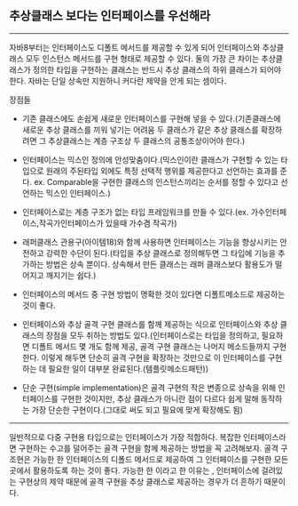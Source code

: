 ## 추상클래스 보다는 인터페이스를 우선해라

---

자바8부터는 인터페이스도 디폴트 메서드를 제공할 수 있게 되어 인터페이스와 추상클래스 모두 인스턴스 메서드를 구현 형태로 제공할 수 있다. 둘의 가장 큰 차이는 추상클래스가 정의한 타입을 구현하는 클래스는 반드시 추상 클래스의 하위 클래스가 되어야 한다. 자바는 단일 상속만 지원하니 커다란 제약을 안게 되는 셈이다.

장점들

-   기존 클래스에도 손쉽게 새로운 인터페이스를 구현해 넣을 수 있다.(기존클래스에 새로운 추상 클래스를 끼워 넣기는 어려움 두 클래스가 같은 추상 클래스를 확장하려면 그 추상클래스는 계층 구조상 두 클래스의 공통조상이어야 한다.)

-   인터페이스는 믹스인 정의에 안성맞춤이다.(믹스인이란 클래스가 구현할 수 있는 타입으로 원래의 주된타입 외에도 특정 선택적 행위를 제공한다고 선언하는 효과를 준다.
    ex. Comparable을 구현한 클래스의 인스턴스끼리는 순서를 정할 수 있다고 선언하는 믹스인 인터페이스.)

-   인터페이스로는 계층 구조가 없는 타입 프레임워크를 만들 수 있다.(ex. 가수인터페이스,작곡가인터페이스가 있을때 가수겸 작곡가)

-   래퍼클래스 관용구(아이템18)와 함께 사용하면 인터페이스는 기능을 향상시키는 안전하고 강력한 수단이 된다.(타입을 추상 클래스로 정의해두면 그 타입에 기능을 추가하는 방법은 상속 뿐이다. 상속해서 만든 클래스는 래퍼 클래스보다 활용도가 떨어지고 깨지기는 쉽다.)

-   인터페이스의 메서드 중 구현 방법이 명확한 것이 있다면 디폴트메소드로 제공하는 것이 좋다.

-   인터페이스와 추상 골격 구현 클래스를 함께 제공하는 식으로 인터페이스와 추상 클래스의 장점을 모두 취하는 방법도 있다.(인터페이스로는 타입을 정의하고, 필요하면 디폴트 메서드 몇 개도 함께 제공, 골격 구현 클래스는 나머지 메소드들까지 구현한다. 이렇게 해두면 단순히 골격 구현을 확장하는 것만으로 이 인터페이스를 구현하는 데 필요한 일이 대부분 완료된다.(템플릿메소드패턴))

-   단순 구현(simple implementation)은 골격 구현의 작은 변종으로 상속을 위해 인터페이스를 구현한 것이지만, 추상 클래스가 아니란 점이 다르다 쉽게 말해 동작하는 가장 단순한 구현이다.(그대로 써도 되고 필요에 맞게 확장해도 됨)

---

일반적으로 다중 구현용 타입으로는 인터페이스가 가장 적합하다. 복잡한 인터페이스라면 구현하는 수고를 덜어주는 골격 구현을 함께 제공하는 방법을 꼭 고려해보자. 골격 구조현은 가능한 한 인터페이스의 디폴드 메서드로 제공하여 그 인터페이스를 구현한 모든 곳에서 활용하도록 하는 것이 좋다. 가능한 한 이라고 한 이유는 , 인터페이스에 걸려있는 구현상의 제약 때문에 골격 구현을 추상 클래스로 제공하는 경우가 더 흔하기 때문이다.
